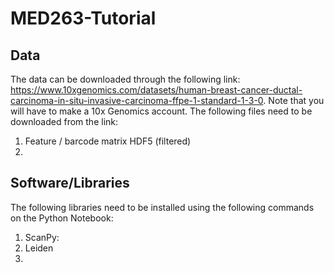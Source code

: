 # MED263-Tutorial

## Data 
The data can be downloaded through the following link: https://www.10xgenomics.com/datasets/human-breast-cancer-ductal-carcinoma-in-situ-invasive-carcinoma-ffpe-1-standard-1-3-0. Note that you will have to make a 10x Genomics account. 
The following files need to be downloaded from the link: 
1. Feature / barcode matrix HDF5 (filtered)
2. 

## Software/Libraries 
The following libraries need to be installed using the following commands on the Python Notebook:
1. ScanPy:
2. Leiden
3. 
